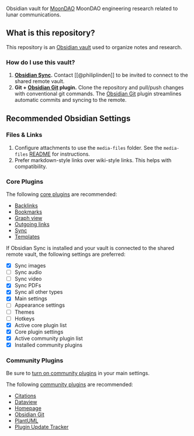 Obsidian vault for [MoonDAO](MoonDAO.md) MoonDAO engineering research related to lunar communications.

## What is this repository?
This repository is an [Obsidian vault](https://help.obsidian.md/Home) used to organize notes and research.

### How do I use this vault?
1. **[Obsidian Sync](https://help.obsidian.md/Obsidian+Sync/Introduction+to+Obsidian+Sync).** Contact [[@philiplinden]] to be invited to connect to the shared remote vault.
2. **Git + [Obsidian Git](https://github.com/denolehov/obsidian-git) plugin.** Clone the repository and pull/push changes with conventional git commands. The [Obsidian Git](https://github.com/denolehov/obsidian-git) plugin streamlines automatic commits and syncing to the remote.
## Recommended Obsidian Settings

### Files & Links
1. Configure attachments to use the `media-files` folder. See the `media-files` [README](media-files/README.md) for instructions.
2. Prefer markdown-style links over wiki-style links. This helps with compatibility.

### Core Plugins
The following [core plugins](https://help.obsidian.md/Plugins/Core+plugins) are recommended:
- [Backlinks](https://help.obsidian.md/Plugins/Backlinks)
- [Bookmarks](https://help.obsidian.md/Plugins/Bookmarks)
- [Graph view](https://help.obsidian.md/Plugins/Graph+view)
- [Outgoing links](https://help.obsidian.md/Plugins/Outgoing+links)
- [Sync](https://help.obsidian.md/Obsidian+Sync/Introduction+to+Obsidian+Sync)
- [Templates](https://help.obsidian.md/Plugins/Templates)

If Obsidian Sync is installed and your vault is connected to the shared remote vault, the following settings are preferred:

- [x] Sync images
- [ ] Sync audio
- [ ] Sync video
- [x] Sync PDFs
- [x] Sync all other types
- [x] Main settings
- [ ] Appearance settings
- [ ] Themes
- [ ] Hotkeys
- [x] Active core plugin list
- [x] Core plugin settings
- [x] Active community plugin list
- [x] Installed community plugins

### Community Plugins
Be sure to [turn on community plugins](https://help.obsidian.md/Extending+Obsidian/Community+plugins) in your main settings.

The following [community plugins](https://obsidian.md/plugins) are recommended:
- [Citations](https://obsidian.md/plugins?id=obsidian-citation-plugin)
- [Dataview](https://obsidian.md/plugins?id=dataview)
- [Homepage](https://obsidian.md/plugins?id=homepage)
- [Obsidian Git](https://obsidian.md/plugins?id=obsidian-git)
- [PlantUML](https://obsidian.md/plugins?id=obsidian-plantuml)
- [Plugin Update Tracker](https://obsidian.md/plugins?id=obsidian-plugin-update-tracker)